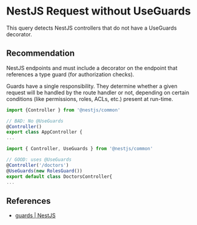 # NestJS Request without UseGuards

This query detects NestJS controllers that do not have a UseGuards decorator.  

## Recommendation

NestJS endpoints and must include a decorator on the endpoint that references a type guard (for authorization checks).

Guards have a single responsibility. They determine whether a given request will be handled by the route handler or not, depending on certain conditions (like permissions, roles, ACLs, etc.) present at run-time. 

```ts
import {Controller } from '@nestjs/common'

// BAD: No @UseGuards
@Controller()
export class AppController {
...
```


```ts
import { Controller, UseGuards } from '@nestjs/common'

// GOOD: uses @UseGuards
@Controller('/doctors')
@UseGuards(new RolesGuard())
export default class DoctorsController{
...
```

## References
- [guards | NestJS](https://docs.nestjs.com/guards)
